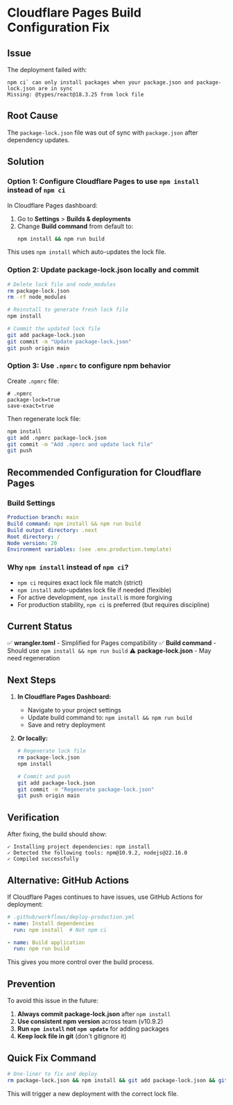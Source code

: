 # Cloudflare Pages Build Configuration Fix

## Issue

The deployment failed with:
```
npm ci` can only install packages when your package.json and package-lock.json are in sync
Missing: @types/react@18.3.25 from lock file
```

## Root Cause

The `package-lock.json` file was out of sync with `package.json` after dependency updates.

## Solution

### Option 1: Configure Cloudflare Pages to use `npm install` instead of `npm ci`

In Cloudflare Pages dashboard:

1. Go to **Settings** > **Builds & deployments**
2. Change **Build command** from default to:
   ```bash
   npm install && npm run build
   ```

This uses `npm install` which auto-updates the lock file.

### Option 2: Update package-lock.json locally and commit

```bash
# Delete lock file and node_modules
rm package-lock.json
rm -rf node_modules

# Reinstall to generate fresh lock file
npm install

# Commit the updated lock file
git add package-lock.json
git commit -m "Update package-lock.json"
git push origin main
```

### Option 3: Use `.npmrc` to configure npm behavior

Create `.npmrc` file:

```
# .npmrc
package-lock=true
save-exact=true
```

Then regenerate lock file:
```bash
npm install
git add .npmrc package-lock.json
git commit -m "Add .npmrc and update lock file"
git push
```

## Recommended Configuration for Cloudflare Pages

### Build Settings

```yaml
Production branch: main
Build command: npm install && npm run build
Build output directory: .next
Root directory: /
Node version: 20
Environment variables: (see .env.production.template)
```

### Why `npm install` instead of `npm ci`?

- `npm ci` requires exact lock file match (strict)
- `npm install` auto-updates lock file if needed (flexible)
- For active development, `npm install` is more forgiving
- For production stability, `npm ci` is preferred (but requires discipline)

## Current Status

✅ **wrangler.toml** - Simplified for Pages compatibility
✅ **Build command** - Should use `npm install && npm run build`
⚠️ **package-lock.json** - May need regeneration

## Next Steps

1. **In Cloudflare Pages Dashboard:**
   - Navigate to your project settings
   - Update build command to: `npm install && npm run build`
   - Save and retry deployment

2. **Or locally:**
   ```bash
   # Regenerate lock file
   rm package-lock.json
   npm install
   
   # Commit and push
   git add package-lock.json
   git commit -m "Regenerate package-lock.json"
   git push origin main
   ```

## Verification

After fixing, the build should show:
```
✓ Installing project dependencies: npm install
✓ Detected the following tools: npm@10.9.2, nodejs@22.16.0
✓ Compiled successfully
```

## Alternative: GitHub Actions

If Cloudflare Pages continues to have issues, use GitHub Actions for deployment:

```yaml
# .github/workflows/deploy-production.yml
- name: Install dependencies
  run: npm install  # Not npm ci

- name: Build application
  run: npm run build
```

This gives you more control over the build process.

## Prevention

To avoid this issue in the future:

1. **Always commit package-lock.json** after `npm install`
2. **Use consistent npm version** across team (v10.9.2)
3. **Run `npm install` not `npm update`** for adding packages
4. **Keep lock file in git** (don't gitignore it)

## Quick Fix Command

```bash
# One-liner to fix and deploy
rm package-lock.json && npm install && git add package-lock.json && git commit -m "Fix lock file" && git push
```

This will trigger a new deployment with the correct lock file.
